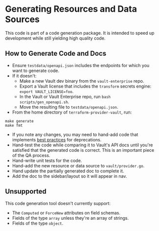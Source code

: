 # Generating Resources and Data Sources

This code is part of a code generation package. It is intended to speed 
up development while still yielding high quality code.

## How to Generate Code and Docs
- Ensure `testdata/openapi.json` includes the endpoints for which you want to generate code.
- If it doesn't:
  - Make a new Vault dev binary from the `vault-enterprise` repo.
  - Export a Vault license that includes the `transform` secrets engine: `export VAULT_LICENSE=foo`.
  - In the Vault or Vault Enterprise repo, run `bash scripts/gen_openapi.sh`.
  - Move the resulting file to `testdata/openapi.json`.
- From the home directory of `terraform-provider-vault`, run:
```
make generate
make fmt
```
- If you note any changes, you may need to hand-add code that implements 
[best practices](https://www.terraform.io/docs/extend/best-practices/deprecations.html)
for deprecations.
- Hand-test the code while comparing it to Vault's API docs until you're satisfied that
the generated code is correct. This is an important piece of the QA process.
- Hand-write unit tests for the code.
- Hand-add the new resource or data source to `vault/provider.go`.
- Hand update the partially generated doc to complete it.
- Add the doc to the sidebar/layout so it will appear in nav.

## Unsupported

This code generation tool doesn't currently support:

- The `Computed` or `ForceNew` attributes on field schemas.
- Fields of the type `array` unless they're an array of strings.
- Fields of the type `object`.
